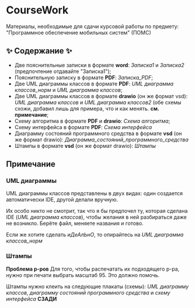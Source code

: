 # CourseWork
Материалы, необходимые для сдачи курсовой работы по предмету: "Программное обеспечение мобильных систем" (ПОМС)

## ✨ Содержание ✨
  - Две пояснительные записки в формате **word**: _Записка1_ и _Записка2_ (предпочтение отдавайте "Записка1");
  - Пояснительную записку в формате **PDF**: _Записка_PDF_;
  - Две UML диаграммы классов в формате **PDF**: _UML диаграмма классов_норм_ и _UML диаграмма классов_;
  - Две UML диаграммы классов в формате **drawio** (он же формат vsd): _UML диаграмма классов_ и _UML диаграмма классов2_ (обе схемы схожи, добавил лишь для примера, что и как менять. **см. примечание**;
  - Схему алгоритма в формате **PDF** и **drawio**: _Схема алгоритма_;
  - Схему интерфейса в формате **PDF**: _Схема интерфейса_
  - Диаграмму состояний программного средства в формате **vsd** (он же формат drawio): _Диаграмма_состояний_программного_средства_
  - Штампы в формате **vsd** (он же формат drawio): _Штампы_

## Примечание

### UML диаграммы
UML диаграммы классов представлены в двух видах: один создается автоматически IDE, другой делали вручную. 

Их особо никто не смотрит, так что я бы предпочел ту, которая сделана IDE (_UML диаграмма классов_), чтобы желания в ней разбираться даже не возникло. Берёте файл, меняете названия и готово.

Если же хотите сделать _иДеАлЬнО_, то опирайтесь на _UML диаграмма классов_норм_

### Штампы

**Проблема р-ров** Для того, чтобы распечатать их подходящего р-ра, нужно при печати выбрать масштаб 95. Это должно помочь.

Штампы нужно клеить на следующие плакаты (схемы): _UML диаграмму классов_, _диаграмму состояний программного средства_ и _схему интерфейса_ **СЗАДИ**




